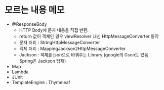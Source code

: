 # 모르는 내용 메모
- @ResponseBody
    - HTTP Body에 문자 내용을 직접 반환.
    - return 값이 객체인 경우 viewResolver 대신 HttpMessageConverter 동작
    - 문자 처리 : StringHttpMessageConverter
    - 객체 처리 : MappingJackson2HttpMessageConverter
    - Jackson : 객체를 json으로 바꿔주는 Library (google의 Gson도 있음 Spring은 Jackson 탑재)
- Map
- Lambda
- JUnit
- TemplateEngine : Thymeleaf